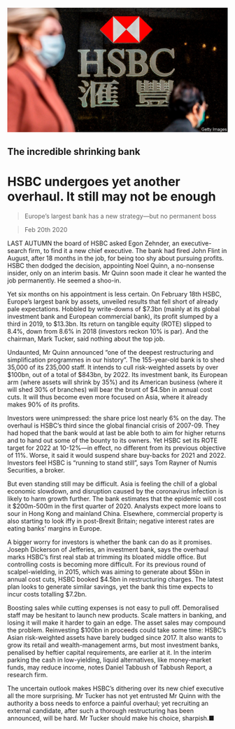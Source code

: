 ![](./images/20200222_FNP509_0.jpg)

## The incredible shrinking bank

# HSBC undergoes yet another overhaul. It still may not be enough

> Europe’s largest bank has a new strategy—but no permanent boss

> Feb 20th 2020

LAST AUTUMN the board of HSBC asked Egon Zehnder, an executive-search firm, to find it a new chief executive. The bank had fired John Flint in August, after 18 months in the job, for being too shy about pursuing profits. HSBC then dodged the decision, appointing Noel Quinn, a no-nonsense insider, only on an interim basis. Mr Quinn soon made it clear he wanted the job permanently. He seemed a shoo-in.

Yet six months on his appointment is less certain. On February 18th HSBC, Europe’s largest bank by assets, unveiled results that fell short of already pale expectations. Hobbled by write-downs of $7.3bn (mainly at its global investment bank and European commercial bank), its profit slumped by a third in 2019, to $13.3bn. Its return on tangible equity (ROTE) slipped to 8.4%, down from 8.6% in 2018 (investors reckon 10% is par). And the chairman, Mark Tucker, said nothing about the top job.

Undaunted, Mr Quinn announced “one of the deepest restructuring and simplification programmes in our history”. The 155-year-old bank is to shed 35,000 of its 235,000 staff. It intends to cull risk-weighted assets by over $100bn, out of a total of $843bn, by 2022. Its investment bank, its European arm (where assets will shrink by 35%) and its American business (where it will shed 30% of branches) will bear the brunt of $4.5bn in annual cost cuts. It will thus become even more focused on Asia, where it already makes 90% of its profits.

Investors were unimpressed: the share price lost nearly 6% on the day. The overhaul is HSBC’s third since the global financial crisis of 2007-09. They had hoped that the bank would at last be able both to aim for higher returns and to hand out some of the bounty to its owners. Yet HSBC set its ROTE target for 2022 at 10-12%—in effect, no different from its previous objective of 11%. Worse, it said it would suspend share buy-backs for 2021 and 2022. Investors feel HSBC is “running to stand still”, says Tom Rayner of Numis Securities, a broker.

But even standing still may be difficult. Asia is feeling the chill of a global economic slowdown, and disruption caused by the coronavirus infection is likely to harm growth further. The bank estimates that the epidemic will cost it $200m-500m in the first quarter of 2020. Analysts expect more loans to sour in Hong Kong and mainland China. Elsewhere, commercial property is also starting to look iffy in post-Brexit Britain; negative interest rates are eating banks’ margins in Europe.

A bigger worry for investors is whether the bank can do as it promises. Joseph Dickerson of Jefferies, an investment bank, says the overhaul marks HSBC’s first real stab at trimming its bloated middle office. But controlling costs is becoming more difficult. For its previous round of scalpel-wielding, in 2015, which was aiming to generate about $5bn in annual cost cuts, HSBC booked $4.5bn in restructuring charges. The latest plan looks to generate similar savings, yet the bank this time expects to incur costs totalling $7.2bn.

Boosting sales while cutting expenses is not easy to pull off. Demoralised staff may be hesitant to launch new products. Scale matters in banking, and losing it will make it harder to gain an edge. The asset sales may compound the problem. Reinvesting $100bn in proceeds could take some time: HSBC’s Asian risk-weighted assets have barely budged since 2017. It also wants to grow its retail and wealth-management arms, but most investment banks, penalised by heftier capital requirements, are earlier at it. In the interim parking the cash in low-yielding, liquid alternatives, like money-market funds, may reduce income, notes Daniel Tabbush of Tabbush Report, a research firm.

The uncertain outlook makes HSBC’s dithering over its new chief executive all the more surprising. Mr Tucker has not yet entrusted Mr Quinn with the authority a boss needs to enforce a painful overhaul; yet recruiting an external candidate, after such a thorough restructuring has been announced, will be hard. Mr Tucker should make his choice, sharpish.■